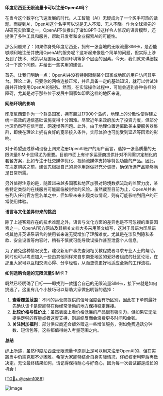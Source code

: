 **印度尼西亚无限流量卡可以注册OpenAI吗？**

在当今这个数字化飞速发展的时代，人工智能（AI）无疑成为了一个炙手可热的话题。而提到AI，OpenAI这个名字可以说是无人不知、无人不晓。作为全球领先的AI研究实验室之一，OpenAI不仅推出了诸如GPT-3这样令人惊叹的语言模型，还提供了多种工具和服务，帮助开发者和企业探索AI的可能性。

那么问题来了：如果你身处印度尼西亚，拥有一张当地的无限流量SIM卡，是否能够顺利地注册并使用OpenAI的服务呢？这听起来像是个简单的问题，但实际上涉及到了技术、政策以及国际互联网环境等多个层面的因素。今天，我们就来详细探讨一下这个问题，并给出一些实用的建议。

首先，让我们明确一点：OpenAI并没有特别限制某个国家或地区的用户访问其平台。理论上讲，只要你的网络连接正常，并且具备一定的基础知识，就可以尝试注册并开始使用OpenAI的服务。然而，在实际操作过程中，可能会遇到各种各样的障碍，尤其是对于那些位于发展中国家如印尼这样的地区来说。

**网络环境的影响**

印度尼西亚作为一个群岛国家，拥有超过17000个岛屿，地理上的分散性使得建立统一高效的通信基础设施变得十分困难。尽管近年来政府加大了投资力度，但部分地区仍然存在信号弱、网速慢等问题。此外，由于地理位置远离欧美主要服务器集群，即使在理论上拥有良好的宽带接入条件，实际体验也可能受到延迟等因素的影响。

对于希望通过移动设备上网来注册OpenAI账户的用户而言，选择一张高质量的无限流量SIM卡显得尤为重要。目前市面上有许多运营商提供针对不同需求定制化的套餐方案，比如专注于社交媒体优化、视频流媒体支持等特色功能的产品。因此，在决定购买之前，建议先根据自己的具体用途做好充分调研，确保所选产品能够满足日常所需。

另外值得注意的是，随着越来越多国家和地区加强对跨境数据流动的监管力度，某些特定类型的在线服务可能面临被封锁的风险。虽然截至目前为止，OpenAI并未被列入任何官方黑名单之中，但如果未来出现类似情况，则有可能影响到用户的正常使用体验。

**语言与文化差异带来的挑战**

除了上述客观存在的技术难题之外，语言与文化方面的差异也是不可忽视的重要因素之一。OpenAI官方网站及其相关文档大多采用英文编写，这对于母语为印尼语或其他非英语系语言的使用者来说无疑增加了理解难度。尤其是在涉及到隐私条款、安全设置等内容时，稍有不慎就可能导致误操作甚至泄露个人信息。

为了避免这种情况发生，建议新用户事先查阅相关教程或者寻求专业人士的帮助。同时也可以考虑加入一些由其他同样来自东南亚地区的爱好者组成的社区论坛，在那里大家可以互相交流心得、分享经验，从而更快更好地适应全新的工作流程。

**如何选购合适的无限流量SIM卡？**

既然已经明确了目标——即找到一款适合自己的无限流量SIM卡，接下来就是如何挑选了。这里有几个小技巧可以帮助大家做出明智的选择：

1. **查看覆盖范围**：不同的运营商提供的信号强度会有所区别，因此在下单前最好先确认该卡是否能够在你经常活动的地方保持稳定连接。
2. **比较价格与性价比**：虽然表面上看价格低廉的产品很有吸引力，但如果它无法提供足够的容量或者速度支持，则最终反而会浪费更多时间和金钱。
3. **关注附加福利**：部分供应商还会额外赠送一些增值服务，例如免费通话分钟数、短信包等，这些都值得纳入考量范围之内。

**总结**

综上所述，虽然印度尼西亚无限流量卡原则上是可以用来注册OpenAI的，但在实践当中仍需克服不少困难。希望大家能够结合自身实际情况，仔细权衡利弊后再做决定。无论最终结果如何，请记得保持耐心与好奇心，因为每一次尝试都是成长的机会！

[[TG💪+ @esim1088](https://t.me/s/esim1088)]

![Image](https://i.postimg.cc/4NQfJmqS/Snipaste-2025-05-13-00-14-12.png)
